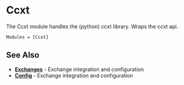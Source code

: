<!--
category: "exchanges"
difficulty: "advanced"
topics: [exchanges]
last_updated: "2025-10-04"
-->

# Ccxt

The Ccxt module handles the (python) ccxt library. Wraps the ccxt api.

```@autodocs
Modules = [Ccxt]
```


## See Also

- **[Exchanges](../exchanges.md)** - Exchange integration and configuration
- **[Config](../config.md)** - Exchange integration and configuration
